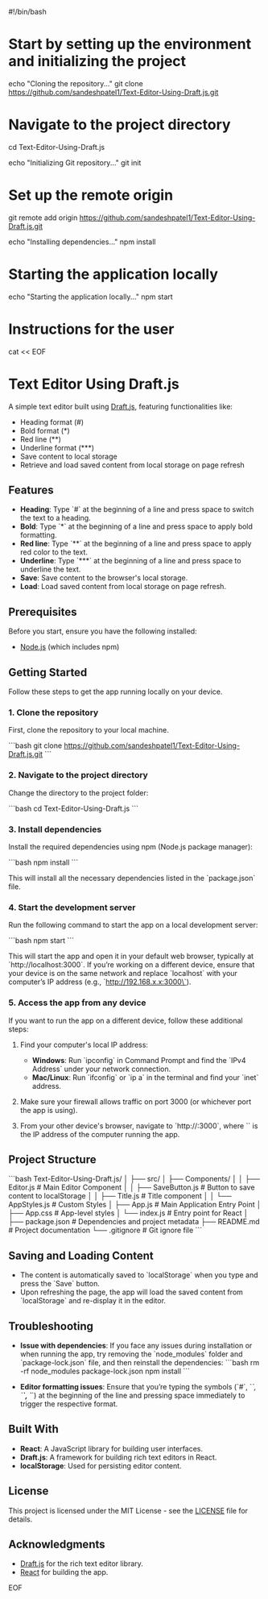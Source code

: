 #!/bin/bash

# Start by setting up the environment and initializing the project

echo "Cloning the repository..."
git clone https://github.com/sandeshpatel1/Text-Editor-Using-Draft.js.git

# Navigate to the project directory
cd Text-Editor-Using-Draft.js

echo "Initializing Git repository..."
git init

# Set up the remote origin
git remote add origin https://github.com/sandeshpatel1/Text-Editor-Using-Draft.js.git

echo "Installing dependencies..."
npm install

# Starting the application locally
echo "Starting the application locally..."
npm start

# Instructions for the user
cat << EOF

# Text Editor Using Draft.js

A simple text editor built using [Draft.js](https://draftjs.org/), featuring functionalities like:

- Heading format (\#)
- Bold format (\*)
- Red line (\*\*)
- Underline format (\*\*\*)
- Save content to local storage
- Retrieve and load saved content from local storage on page refresh

## Features

- **Heading**: Type \`#\` at the beginning of a line and press space to switch the text to a heading.
- **Bold**: Type \`*\` at the beginning of a line and press space to apply bold formatting.
- **Red line**: Type \`**\` at the beginning of a line and press space to apply red color to the text.
- **Underline**: Type \`***\` at the beginning of a line and press space to underline the text.
- **Save**: Save content to the browser's local storage.
- **Load**: Load saved content from local storage on page refresh.

## Prerequisites

Before you start, ensure you have the following installed:

- [Node.js](https://nodejs.org/en/) (which includes npm)

## Getting Started

Follow these steps to get the app running locally on your device.

### 1. Clone the repository

First, clone the repository to your local machine.

\`\`\`bash
git clone https://github.com/sandeshpatel1/Text-Editor-Using-Draft.js.git
\`\`\`

### 2. Navigate to the project directory

Change the directory to the project folder:

\`\`\`bash
cd Text-Editor-Using-Draft.js
\`\`\`

### 3. Install dependencies

Install the required dependencies using npm (Node.js package manager):

\`\`\`bash
npm install
\`\`\`

This will install all the necessary dependencies listed in the \`package.json\` file.

### 4. Start the development server

Run the following command to start the app on a local development server:

\`\`\`bash
npm start
\`\`\`

This will start the app and open it in your default web browser, typically at \`http://localhost:3000\`. If you’re working on a different device, ensure that your device is on the same network and replace \`localhost\` with your computer’s IP address (e.g., \`http://192.168.x.x:3000\`).

### 5. Access the app from any device

If you want to run the app on a different device, follow these additional steps:

1. Find your computer's local IP address:
   - **Windows**: Run \`ipconfig\` in Command Prompt and find the \`IPv4 Address\` under your network connection.
   - **Mac/Linux**: Run \`ifconfig\` or \`ip a\` in the terminal and find your \`inet\` address.

2. Make sure your firewall allows traffic on port 3000 (or whichever port the app is using).

3. From your other device's browser, navigate to \`http://<your-ip>:3000\`, where \`<your-ip>\` is the IP address of the computer running the app.

## Project Structure

\`\`\`bash
Text-Editor-Using-Draft.js/
│
├── src/
│   ├── Components/
│   │   ├── Editor.js           # Main Editor Component
│   │   ├── SaveButton.js       # Button to save content to localStorage
│   │   ├── Title.js            # Title component
│   │   └── AppStyles.js        # Custom Styles
│   ├── App.js                  # Main Application Entry Point
│   ├── App.css                 # App-level styles
│   └── index.js                # Entry point for React
│
├── package.json                # Dependencies and project metadata
├── README.md                   # Project documentation
└── .gitignore                  # Git ignore file
\`\`\`

## Saving and Loading Content

- The content is automatically saved to \`localStorage\` when you type and press the \`Save\` button.
- Upon refreshing the page, the app will load the saved content from \`localStorage\` and re-display it in the editor.

## Troubleshooting

- **Issue with dependencies**: If you face any issues during installation or when running the app, try removing the \`node_modules\` folder and \`package-lock.json\` file, and then reinstall the dependencies:
  \`\`\`bash
  rm -rf node_modules package-lock.json
  npm install
  \`\`\`

- **Editor formatting issues**: Ensure that you’re typing the symbols (\`#\`, \`*\`, \`**\`, \`***\`) at the beginning of the line and pressing space immediately to trigger the respective format.

## Built With

- **React**: A JavaScript library for building user interfaces.
- **Draft.js**: A framework for building rich text editors in React.
- **localStorage**: Used for persisting editor content.

## License

This project is licensed under the MIT License - see the [LICENSE](LICENSE) file for details.

## Acknowledgments

- [Draft.js](https://draftjs.org/) for the rich text editor library.
- [React](https://reactjs.org/) for building the app.

EOF
